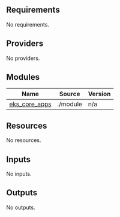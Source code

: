 ## Requirements

No requirements.

## Providers

No providers.

## Modules

| Name | Source | Version |
|------|--------|---------|
| <a name="module_eks_core_apps"></a> [eks\_core\_apps](#module\_eks\_core\_apps) | ./module | n/a |

## Resources

No resources.

## Inputs

No inputs.

## Outputs

No outputs.
